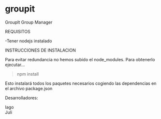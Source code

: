 groupit
=======

GroupIt Group Manager

REQUISITOS

-Tener nodejs instalado


INSTRUCCIONES DE INSTALACION

Para evitar redundancia no hemos subido el node_modules. Para obtenerlo ejecutar...

>npm install

Esto instalará todos los paquetes necesarios cogiendo las dependencias en el archivo package.json





Desarrolladores: 

Iago  
Juli
